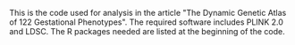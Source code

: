 This is the code used for analysis in the article "The Dynamic Genetic Atlas of 122 Gestational Phenotypes". 
The required software includes PLINK 2.0 and LDSC. The R packages needed are listed at the beginning of the code.
